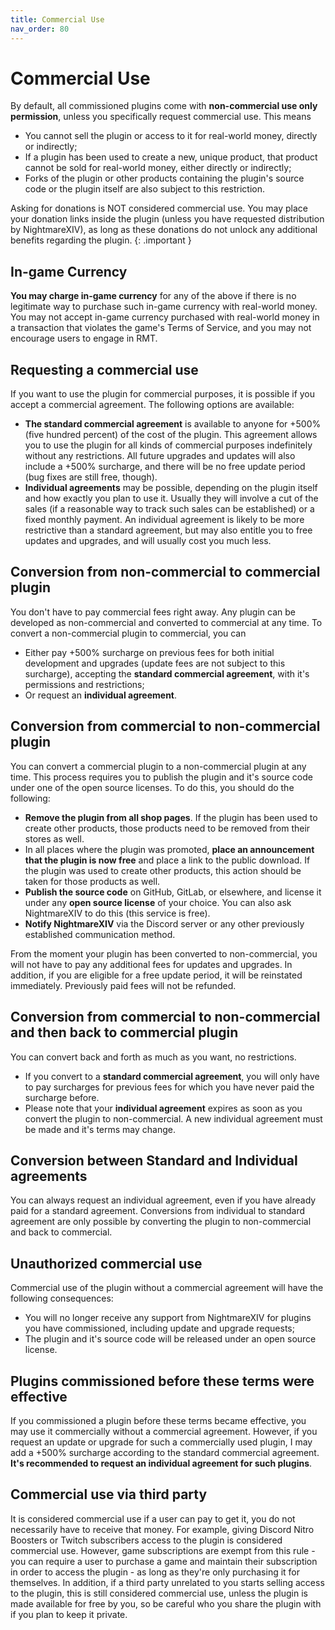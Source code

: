```yaml
---
title: Commercial Use
nav_order: 80
---
```

# Commercial Use
By default, all commissioned plugins come with **non-commercial use only permission**, unless you specifically request commercial use. This means
- You cannot sell the plugin or access to it for real-world money, directly or indirectly;
- If a plugin has been used to create a new, unique product, that product cannot be sold for real-world money, either directly or indirectly;
- Forks of the plugin or other products containing the plugin's source code or the plugin itself are also subject to this restriction.

Asking for donations is NOT considered commercial use. You may place your donation links inside the plugin (unless you have requested distribution by NightmareXIV), as long as these donations do not unlock any additional benefits regarding the plugin.
{: .important }

## In-game Currency
**You may charge in-game currency** for any of the above if there is no legitimate way to purchase such in-game currency with real-world money. You may not accept in-game currency purchased with real-world money in a transaction that violates the game's Terms of Service, and you may not encourage users to engage in RMT.

## Requesting a commercial use
If you want to use the plugin for commercial purposes, it is possible if you accept a commercial agreement. The following options are available:
- **The standard commercial agreement** is available to anyone for +500% (five hundred percent) of the cost of the plugin. This agreement allows you to use the plugin for all kinds of commercial purposes indefinitely without any restrictions. All future upgrades and updates will also include a +500% surcharge, and there will be no free update period (bug fixes are still free, though).
- **Individual agreements** may be possible, depending on the plugin itself and how exactly you plan to use it. Usually they will involve a cut of the sales (if a reasonable way to track such sales can be established) or a fixed monthly payment. An individual agreement is likely to be more restrictive than a standard agreement, but may also entitle you to free updates and upgrades, and will usually cost you much less.

## Conversion from non-commercial to commercial plugin
You don't have to pay commercial fees right away. Any plugin can be developed as non-commercial and converted to commercial at any time. 
To convert a non-commercial plugin to commercial, you can
- Either pay +500% surcharge on previous fees for both initial development and upgrades (update fees are not subject to this surcharge), accepting the **standard commercial agreement**, with it's permissions and restrictions;
- Or request an **individual agreement**.

## Conversion from commercial to non-commercial plugin
You can convert a commercial plugin to a non-commercial plugin at any time. This process requires you to publish the plugin and it's source code under one of the open source licenses. To do this, you should do the following:
- **Remove the plugin from all shop pages**. If the plugin has been used to create other products, those products need to be removed from their stores as well.
- In all places where the plugin was promoted, **place an announcement that the plugin is now free** and place a link to the public download. If the plugin was used to create other products, this action should be taken for those products as well.
- **Publish the source code** on GitHub, GitLab, or elsewhere, and license it under any **open source license** of your choice. You can also ask NightmareXIV to do this (this service is free).
- **Notify NightmareXIV** via the Discord server or any other previously established communication method.

From the moment your plugin has been converted to non-commercial, you will not have to pay any additional fees for updates and upgrades. In addition, if you are eligible for a free update period, it will be reinstated immediately. Previously paid fees will not be refunded.

## Conversion from commercial to non-commercial and then back to commercial plugin
You can convert back and forth as much as you want, no restrictions.
- If you convert to a **standard commercial agreement**, you will only have to pay surcharges for previous fees for which you have never paid the surcharge before.
- Please note that your **individual agreement** expires as soon as you convert the plugin to non-commercial. A new individual agreement must be made and it's terms may change.

## Conversion between Standard and Individual agreements
You can always request an individual agreement, even if you have already paid for a standard agreement. Conversions from individual to standard agreement are only possible by converting the plugin to non-commercial and back to commercial.

## Unauthorized commercial use
Commercial use of the plugin without a commercial agreement will have the following consequences:
- You will no longer receive any support from NightmareXIV for plugins you have commissioned, including update and upgrade requests;
- The plugin and it's source code will be released under an open source license.

## Plugins commissioned before these terms were effective
If you commissioned a plugin before these terms became effective, you may use it commercially without a commercial agreement. However, if you request an update or upgrade for such a commercially used plugin, I may add a +500% surcharge according to the standard commercial agreement. **It's recommended to request an individual agreement for such plugins**.

## Commercial use via third party
It is considered commercial use if a user can pay to get it, you do not necessarily have to receive that money. For example, giving Discord Nitro Boosters or Twitch subscribers access to the plugin is considered commercial use. However, game subscriptions are exempt from this rule - you can require a user to purchase a game and maintain their subscription in order to access the plugin - as long as they're only purchasing it for themselves. In addition, if a third party unrelated to you starts selling access to the plugin, this is still considered commercial use, unless the plugin is made available for free by you, so be careful who you share the plugin with if you plan to keep it private.